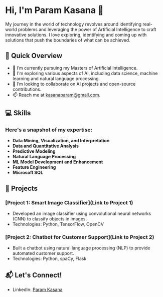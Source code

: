 # Hi, I'm Param Kasana 👋

My journey in the world of technology revolves around identifying real-world problems and leveraging the power of Artificial Intelligence to craft innovative solutions. I love exploring, identifying and coming up with solutions that push the boundaries of what can be achieved.


## 🚀 Quick Overview

- 🔭 I’m currently pursuing my Masters of Artificial Intelligence.
- 🌱 I'm exploring various aspects of AI, including data science, machine learning and natural language processing.
- 👯 I’m looking to collaborate on AI projects and open-source contributions.
- 📫 Reach me at [kasanaparam@gmail.com](mailto:kasanaparam@gmail.com).

## 💻 Skills

### Here's a snapshot of my expertise:
- **Data Mining, Visualization, and Interpretation**
- **Data and Quantitative Analysis**
- **Predictive Modeling**
- **Natural Language Processing**
- **ML Model Development and Enhancement**
- **Feature Engineering**
- **Microsoft SQL**

## 🚀 Projects

### [Project 1: Smart Image Classifier](Link to Project 1)
- Developed an image classifier using convolutional neural networks (CNN) to classify objects in images.
- Technologies: Python, TensorFlow, OpenCV

### [Project 2: Chatbot for Customer Support](Link to Project 2)
- Built a chatbot using natural language processing (NLP) to provide automated customer support.
- Technologies: Python, spaCy, Flask

## 📬 Let's Connect!

- LinkedIn: [Param Kasana](https://www.linkedin.com/in/param-kasana-05b282152/)

